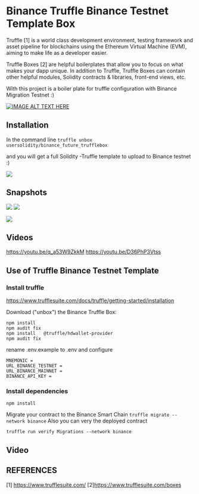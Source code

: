 # Binance Truffle Binance Testnet Template Box

Truffle [1] is a world class development environment, testing framework and asset pipeline for blockchains using the Ethereum Virtual Machine (EVM), aiming to make life as a developer easier.

Truffle Boxes [2] are helpful boilerplates that allow you to focus on what makes your dapp unique. In addition to Truffle, Truffle Boxes can contain other helpful modules, Solidity contracts & libraries, front-end views, etc. 

With this project is a boiler plate for truffle configuration with Binance Migration Testnet :) 

[![IMAGE ALT TEXT HERE](https://i.imgur.com/y6YHtDv.png)](https://www.youtube.com/watch?v=https://youtu.be/q_a53W9ZkkM)



## Installation

In the command line 
`truffle unbox usersolidity/binance_future_trufflebox`

and you will get a full Solidity -Truffle template to upload to Binance testnet :) 


![](https://i.imgur.com/rK0gaWs.png)


## Snapshots


![](https://i.imgur.com/y6YHtDv.png)
![](https://i.imgur.com/vwElAn7.png)

![](https://i.imgur.com/puviUA0.png)





## Videos


https://youtu.be/q_a53W9ZkkM
https://youtu.be/D36PhP3Vtss


## Use of Truffle Binance Testnet Template 

### Install truffle 


https://www.trufflesuite.com/docs/truffle/getting-started/installation

Download ("unbox") the Binance Truffle Box:

```
npm install 
npm audit fix
npm install   @truffle/hdwallet-provider
npm audit fix
```

rename .env.example to .env and configure

```
MNEMONIC = 
URL_BINANCE_TESTNET = 
URL_BINANCE_MAINNET = 
BINANCE_API_KEY = 
```
### Install dependencies
`npm install`

 
 
Migrate your contract to the Binance Smart Chain 
`truffle migrate --network binance`
Also you can very the deployed contract 

`truffle run verify Migrations --network binance`

## Video 




## REFERENCES  

[1] https://www.trufflesuite.com/
[2]https://www.trufflesuite.com/boxes


